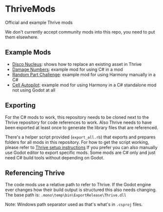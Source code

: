 # ThriveMods

Official and example Thrive mods

We don't currently accept community mods into this repo, you need to put them elsewhere.

## Example Mods

- [Disco Nucleus](DiscoNucleus/): shows how to replace an existing asset in Thrive
- [Damage Numbers](DamageNumbers/): example mod for using C# in a mod
- [Random Part Challenge](RandomPartChallenge/): example mod for using Harmony manually in a C#
- [Cell Autopilot](CellAutopilot/): example mod for using Harmony in a C# standalone mod not using Godot at all


## Exporting

For the C# mods to work, this repository needs to be cloned next to
the Thrive repository for code references to work. Also Thrive needs
to have been exported at least once to generate the library files that
are referenced.

There's a helper script provided (`export_all.rb`) that exports and
prepares folders for all mods in this repository. For how to get the
script working, please refer to [Thrive setup
instructions](https://github.com/Revolutionary-Games/Thrive/blob/master/doc/setup_instructions.md)
If you prefer you can also manually use Godot editor to export
specific mods. Some mods are C# only and just need C# build tools
without depending on Godot.


## Referencing Thrive

The code mods use a relative path to refer to Thrive. If the Godot
engine ever changes how their build output is structured this also
needs changing. The base path is:
`.mono\temp\bin\ExportRelease\Thrive.dll`

Note: Windows path separator used as that's what's in `.csproj` files.
